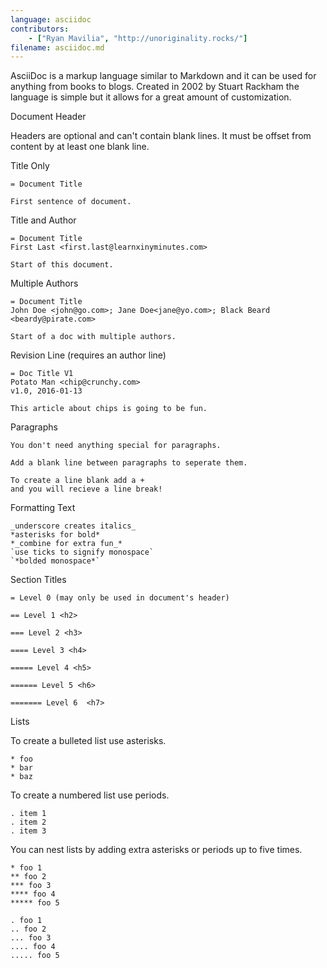 ```yaml
---
language: asciidoc
contributors:
    - ["Ryan Mavilia", "http://unoriginality.rocks/"]
filename: asciidoc.md
---
```


AsciiDoc is a markup language similar to Markdown and it can be used for anything from books to blogs. Created in 2002 by Stuart Rackham the language is simple but it allows for a great amount of customization.

Document Header

Headers are optional and can't contain blank lines. It must be offset from content by at least one blank line.

Title Only

```
= Document Title

First sentence of document.
```

Title and Author

```
= Document Title
First Last <first.last@learnxinyminutes.com>

Start of this document.
```

Multiple Authors

```
= Document Title
John Doe <john@go.com>; Jane Doe<jane@yo.com>; Black Beard <beardy@pirate.com>

Start of a doc with multiple authors.
```

Revision Line (requires an author line)

```
= Doc Title V1
Potato Man <chip@crunchy.com>
v1.0, 2016-01-13

This article about chips is going to be fun.
```

Paragraphs

```
You don't need anything special for paragraphs.

Add a blank line between paragraphs to seperate them.

To create a line blank add a +
and you will recieve a line break!
```

Formatting Text

```
_underscore creates italics_
*asterisks for bold*
*_combine for extra fun_*
`use ticks to signify monospace`
`*bolded monospace*`
```

Section Titles 

```
= Level 0 (may only be used in document's header)

== Level 1 <h2>

=== Level 2 <h3>

==== Level 3 <h4>

===== Level 4 <h5>

====== Level 5 <h6>

======= Level 6  <h7>

```

Lists

To create a bulleted list use asterisks.

```
* foo
* bar
* baz
```

To create a numbered list use periods.

```
. item 1
. item 2
. item 3
```

You can nest lists by adding extra asterisks or periods up to five times.

```
* foo 1
** foo 2
*** foo 3
**** foo 4
***** foo 5

. foo 1
.. foo 2
... foo 3
.... foo 4
..... foo 5
```
